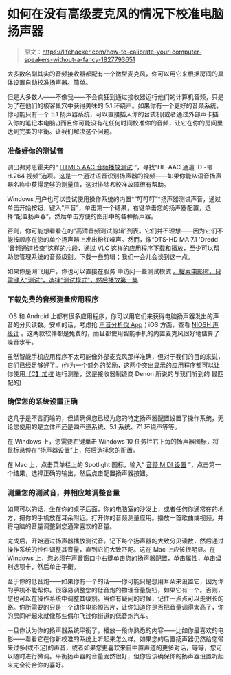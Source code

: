 # 如何在没有高级麦克风的情况下校准电脑扬声器

> 原文：<https://lifehacker.com/how-to-calibrate-your-computer-speakers-without-a-fancy-1827793651>

大多数名副其实的音频接收器都配有一个微型麦克风，你可以用它来根据房间的具体设置自动校准扬声器。简单。



但是大多数人——不像我——不会疯狂到通过接收器运行他们的计算机音频，只是为了在他们的极客巢穴中获得美味的 5.1 环绕声。如果你有一个更好的音频系统，你可能只有一个 5.1 扬声器系统，可以直接插入你的台式机(或者通过外部声卡插入你的笔记本电脑。)而且你可能没有花任何时间校准你的音频，让它在你的房间里达到完美的平衡。让我们解决这个问题。

### 准备好你的测试音

调出弗劳恩霍夫的“ [HTML5 AAC 音频播放测试](https://www2.iis.fraunhofer.de/AAC/multichannel.html) ”，寻找“HE-AAC 通道 ID -带 H.264 视频”选项。这是一个通过语音识别扬声器的视频——如果你能从语音扬声器名称中获得足够的测量值，这对排除*和*校准故障很有帮助。

Windows 用户也可以尝试使用操作系统的内置*“叮叮叮”*扬声器测试声音，通过单击开始按钮，键入“声音”，单击第一个结果，右键单击您的扬声器配置，选择“配置扬声器”，然后单击方便的图形中的各种扬声器。

否则，你可能想看看在的“高清音频测试剪辑”列表。它们并不理想——因为它们不能按顺序在您的单个扬声器上发出粉红噪声。然而，像“DTS-HD MA 7.1 'Dredd '音频通道检查”这样的片段，通过 VLC 这样的应用程序下载和播放，至少可以帮助您管理系统的音频级别。下载一些剪辑；我们一会儿会谈到这一点。

如果你是网飞用户，你也可以直接在服务 中访问一些测试模式 [。搜索电影时，只需键入“测试”，选择“测试模式”，然后播放第一集](https://www.reddit.com/r/xboxone/comments/5wkub2/psa_you_can_test_to_make_sure_your_51_audio_is/)

### 下载免费的音频测量应用程序

iOS 和 Android 上都有很多应用程序，你可以用它们来获得电脑扬声器发出的声音的分贝读数。安卓的话，考虑抢 [声音分析仪 App](https://play.google.com/store/apps/details?id=com.dom.audioanalyzer)；iOS 方面，查看 [NIOSH 声级计](https://itunes.apple.com/us/app/niosh-sound-level-meter/id1096545820?mt=8) 。这两款软件都是免费的，而且都使用智能手机的内置麦克风很好地估算了噪音水平。

虽然智能手机应用程序不太可能像外部麦克风那样准确，但对于我们的目的来说，它们已经足够好了。(作为一个额外的奖励，这两个突出显示的应用程序都可以让你使用[【C】加权](https://www.noisemeters.com/help/faq/frequency-weighting.asp) 进行测量，这是接收器制造商 Denon 所说的与我们听到的 最匹配的)

### 确保您的系统设置正确

这几乎是不言而喻的，但请确保您已经为您的特定扬声器配置设置了操作系统，无论您使用的是立体声还是四声道系统、5.1 系统、7.1 环绕声等等。

在 Windows 上，您需要右键单击 Windows 10 任务栏右下角的扬声器图标，将鼠标悬停在“扬声器设置”上，然后选择您的配置。

在 Mac 上，点击菜单栏上的 Spotlight 图标，输入“ [音频 MIDI 设置](https://support.apple.com/en-gb/guide/audio-midi-setup/welcome/mac) ”，点击第一个结果，选择正确的输出，然后点击配置扬声器按钮。

### 测量您的测试音，并相应地调整音量

如果可以的话，坐在你的桌子后面，你的电脑室的沙发上，或者任何你通常在的地方，把你的手机放在耳朵附近。打开你的音频测量应用。播放一首歌曲或视频，并将电脑的音量调整到您通常喜欢的音量。

完成后，开始通过扬声器播放测试音。记下每个扬声器的大致分贝读数，然后通过操作系统的控件调整其音量，直到它们大致匹配。这在 Mac 上应该很明显。在 Windows 上，您必须在声音窗口中右键单击您的扬声器配置，单击属性，单击级别选项卡，然后单击平衡。

至于你的低音炮——如果你有一个的话——你可能只是想用耳朵来设置它，因为你的手机不能帮你。很容易调整您的低音炮的物理音量旋钮，如果它有一个。否则，您也可以在操作系统中调整其级别。当你有疑问的时候，记住一点点可以走很长的路。你所需要的只是一个动作电影预告片，让你知道你是否把音量调得太高了，你的房间听起来就像那些偶尔飞过你街道的低音炮汽车。

一旦你认为你的扬声器系统平衡了，播放一段你熟悉的内容——比如你最喜欢的电影——看看它在你新校准的系统上听起来怎么样。如果您的后置扬声器仍然给您带来过多(或不足)的声音，或者如果您更喜欢来自中置声道的更多对话，等等，您可以随时进行微调。平衡扬声器的音量固然很好，但你应该确保你的扬声器设置听起来完全符合你的喜好。